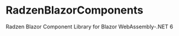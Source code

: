 # RadzenBlazorComponents
Radzen Blazor Component Library for Blazor WebAssembly-.NET 6
  <img src="D:\indirilenler\Capture.PNG" alt="">
